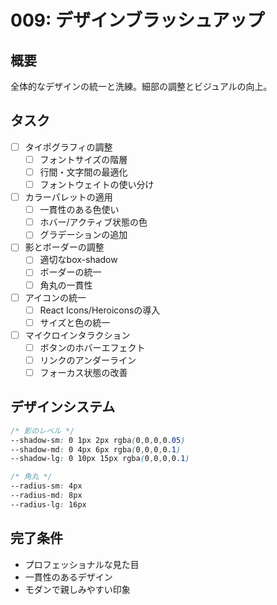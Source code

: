 # 009: デザインブラッシュアップ

## 概要
全体的なデザインの統一と洗練。細部の調整とビジュアルの向上。

## タスク
- [ ] タイポグラフィの調整
  - [ ] フォントサイズの階層
  - [ ] 行間・文字間の最適化
  - [ ] フォントウェイトの使い分け
- [ ] カラーパレットの適用
  - [ ] 一貫性のある色使い
  - [ ] ホバー/アクティブ状態の色
  - [ ] グラデーションの追加
- [ ] 影とボーダーの調整
  - [ ] 適切なbox-shadow
  - [ ] ボーダーの統一
  - [ ] 角丸の一貫性
- [ ] アイコンの統一
  - [ ] React Icons/Heroiconsの導入
  - [ ] サイズと色の統一
- [ ] マイクロインタラクション
  - [ ] ボタンのホバーエフェクト
  - [ ] リンクのアンダーライン
  - [ ] フォーカス状態の改善

## デザインシステム
```css
/* 影のレベル */
--shadow-sm: 0 1px 2px rgba(0,0,0,0.05)
--shadow-md: 0 4px 6px rgba(0,0,0,0.1)
--shadow-lg: 0 10px 15px rgba(0,0,0,0.1)

/* 角丸 */
--radius-sm: 4px
--radius-md: 8px
--radius-lg: 16px
```

## 完了条件
- プロフェッショナルな見た目
- 一貫性のあるデザイン
- モダンで親しみやすい印象